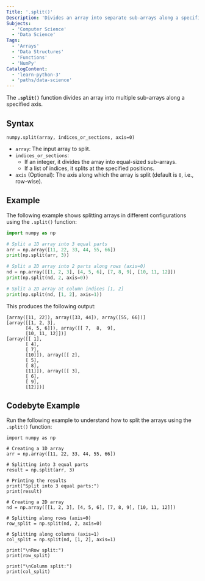 ```yaml
---
Title: '.split()'
Description: 'Divides an array into separate sub-arrays along a specified axis.'
Subjects:
  - 'Computer Science'
  - 'Data Science'
Tags:
  - 'Arrays'
  - 'Data Structures'
  - 'Functions'
  - 'NumPy'
CatalogContent:
  - 'learn-python-3'
  - 'paths/data-science'
---
```


The **`.split()`** function divides an array into multiple sub-arrays along a specified axis.

## Syntax

```pseudo
numpy.split(array, indices_or_sections, axis=0)
```

- `array`: The input array to split.
- `indices_or_sections`:
  - If an integer, it divides the array into equal-sized sub-arrays.
  - If a list of indices, it splits at the specified positions.
- `axis` (Optional): The axis along which the array is split (default is `0`, i.e., row-wise).

## Example

The following example shows splitting arrays in different configurations using the `.split()` function:

```py
import numpy as np

# Split a 1D array into 3 equal parts
arr = np.array([11, 22, 33, 44, 55, 66])
print(np.split(arr, 3))

# Split a 2D array into 2 parts along rows (axis=0)
nd = np.array([[1, 2, 3], [4, 5, 6], [7, 8, 9], [10, 11, 12]])
print(np.split(nd, 2, axis=0))

# Split a 2D array at column indices [1, 2]
print(np.split(nd, [1, 2], axis=1))
```

This produces the following output:

```shell
[array([11, 22]), array([33, 44]), array([55, 66])]
[array([[1, 2, 3],
       [4, 5, 6]]), array([[ 7,  8,  9],
       [10, 11, 12]])]
[array([[ 1],
       [ 4],
       [ 7],
       [10]]), array([[ 2],
       [ 5],
       [ 8],
       [11]]), array([[ 3],
       [ 6],
       [ 9],
       [12]])]
```

## Codebyte Example

Run the following example to understand how to split the arrays using the `.split()` function:

```codebyte/python
import numpy as np

# Creating a 1D array
arr = np.array([11, 22, 33, 44, 55, 66])

# Splitting into 3 equal parts
result = np.split(arr, 3)

# Printing the results
print("Split into 3 equal parts:")
print(result)

# Creating a 2D array
nd = np.array([[1, 2, 3], [4, 5, 6], [7, 8, 9], [10, 11, 12]])

# Splitting along rows (axis=0)
row_split = np.split(nd, 2, axis=0)

# Splitting along columns (axis=1)
col_split = np.split(nd, [1, 2], axis=1)

print("\nRow split:")
print(row_split)

print("\nColumn split:")
print(col_split)
```
